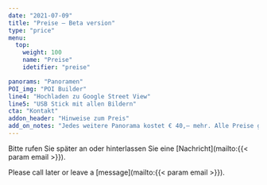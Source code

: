 ```yaml
---
date: "2021-07-09"
title: "Preise — Beta version"
type: "price"
menu:
  top:
    weight: 100
    name: "Preise"
    idetifier: "preise"

panorams: "Panoramen"
POI_img: "POI Builder"
line4: "Hochladen zu Google Street View"
line5: "USB Stick mit allen Bildern"
cta: "Kontakt"
addon_header: "Hinweise zum Preis"
add_on_notes: "Jedes weitere Panorama kostet € 40,— mehr. Alle Preise gelten für Berlin und im Umkreis von 30 km von Berlin."
---
```


Bitte rufen Sie später an oder hinterlassen Sie eine [Nachricht](mailto:{{< param email >}}).

Please call later or leave a [message](mailto:{{< param email >}}).
